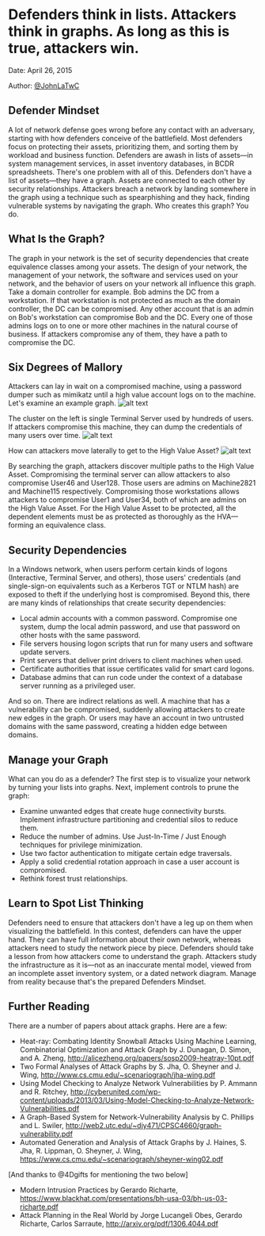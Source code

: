 # Defenders think in lists. Attackers think in graphs. As long as this is true, attackers win.
Date: April 26, 2015

Author: [@JohnLaTwC](https://twitter.com/JohnLaTwC)
## Defender Mindset
A lot of network defense goes wrong before any contact with an adversary, starting with how defenders conceive of the battlefield. Most defenders focus on protecting their assets, prioritizing them, and sorting them by workload and business function. Defenders are awash in lists of assets—in system management services, in asset inventory databases, in BCDR spreadsheets. There's one problem with all of this. Defenders don't have a list of assets—they have a graph. Assets are connected to each other by security relationships. Attackers breach a network by landing somewhere in the graph using a technique such as spearphishing and they hack, finding vulnerable systems by navigating the graph. Who creates this graph? You do.
## What Is the Graph?
The graph in your network is the set of security dependencies that create equivalence classes among your assets. The design of your network, the management of your network, the software and services used on your network, and the behavior of users on your network all influence this graph. Take a domain controller for example. Bob admins the DC from a workstation. If that workstation is not protected as much as the domain controller, the DC can be compromised. Any other account that is an admin on Bob's workstation can compromise Bob and the DC. Every one of those admins logs on to one or more other machines in the natural course of business. If attackers compromise any of them, they have a path to compromise the DC.
## Six Degrees of Mallory
Attackers can lay in wait on a compromised machine, using a password dumper such as mimikatz until a high value account logs on to the machine. Let's examine an example graph.
![alt text](https://github.com/JohnLaTwC/Shared/blob/master/img/DefFigure1.png "Figure 1, Example network logon graph")

The cluster on the left is single Terminal Server used by hundreds of users. If attackers compromise this machine, they can dump the credentials of many users over time.
![alt text](https://github.com/JohnLaTwC/Shared/blob/master/img/DefFigure2.png "Figure 2, A compomised terminal server can lead to many credentials")

How can attackers move laterally to get to the High Value Asset?
![alt text](https://github.com/JohnLaTwC/Shared/blob/master/img/DefFigure3.png "Figure 3, An attack path exists from compromising a terminal server to a high value asset")

By searching the graph, attackers discover multiple paths to the High Value Asset. Compromising the terminal server can allow attackers to also compromise User46 and User128. Those users are admins on Machine2821 and Machine115 respectively. Compromising those workstations allows attackers to compromise User1 and User34, both of which are admins on the High Value Asset. For the High Value Asset to be protected, all the dependent elements must be as protected as thoroughly as the HVA—forming an equivalence class.
## Security Dependencies
In a Windows network, when users perform certain kinds of logons (Interactive, Terminal Server, and others), those users' credentials (and single-sign-on equivalents such as a Kerberos TGT or NTLM hash) are exposed to theft if the underlying host is compromised. Beyond this, there are many kinds of relationships that create security dependencies:
* Local admin accounts with a common password. Compromise one system, dump the local admin password, and use that password on other hosts with the same password.
* File servers housing logon scripts that run for many users and software update servers.
* Print servers that deliver print drivers to client machines when used.
* Certificate authorities that issue certificates valid for smart card logons.
* Database admins that can run code under the context of a database server running as a privileged user.

And so on. There are indirect relations as well. A machine that has a vulnerability can be compromised, suddenly allowing attackers to create new edges in the graph. Or users may have an account in two untrusted domains with the same password, creating a hidden edge between domains.
## Manage your Graph
What can you do as a defender? The first step is to visualize your network by turning your lists into graphs. Next, implement controls to prune the graph:
* Examine unwanted edges that create huge connectivity bursts. Implement infrastructure partitioning and credential silos to reduce them.
* Reduce the number of admins. Use Just-In-Time / Just Enough techniques for privilege minimization.
* Use two factor authentication to mitigate certain edge traversals.
* Apply a solid credential rotation approach in case a user account is compromised.
* Rethink forest trust relationships.
## Learn to Spot List Thinking
Defenders need to ensure that attackers don't have a leg up on them when visualizing the battlefield. In this contest, defenders can have the upper hand. They can have full information about their own network, whereas attackers need to study the network piece by piece. Defenders should take a lesson from how attackers come to understand the graph. Attackers study the infrastructure as it is—not as an inaccurate mental model, viewed from an incomplete asset inventory system, or a dated network diagram. Manage from reality because that's the prepared Defenders Mindset.
## Further Reading
There are a number of papers about attack graphs. Here are a few:

* Heat-ray: Combating Identity Snowball Attacks Using Machine Learning, Combinatorial Optimization and Attack Graph by J. Dunagan, D. Simon, and A. Zheng, http://alicezheng.org/papers/sosp2009-heatray-10pt.pdf
* Two Formal Analyses of Attack Graphs by S. Jha, O. Sheyner and J. Wing, http://www.cs.cmu.edu/~scenariograph/jha-wing.pdf
* Using Model Checking to Analyze Network Vulnerabilities by P. Ammann and R. Ritchey, http://cyberunited.com/wp-content/uploads/2013/03/Using-Model-Checking-to-Analyze-Network-Vulnerabilities.pdf
* A Graph-Based System for Network-Vulnerability Analysis by C. Phillips and L. Swiler, http://web2.utc.edu/~djy471/CPSC4660/graph-vulnerability.pdf
* Automated Generation and Analysis of Attack Graphs by J. Haines, S. Jha, R. Lippman, O. Sheyner, J. Wing, https://www.cs.cmu.edu/~scenariograph/sheyner-wing02.pdf

[And thanks to @4Dgifts for mentioning the two below]
* Modern Intrusion Practices by Gerardo Richarte, https://www.blackhat.com/presentations/bh-usa-03/bh-us-03-richarte.pdf
* Attack Planning in the Real World by Jorge Lucangeli Obes, Gerardo Richarte, Carlos Sarraute, http://arxiv.org/pdf/1306.4044.pdf
